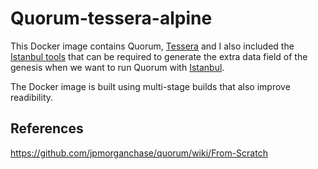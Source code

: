 # Quorum-tessera-alpine

This Docker image contains Quorum, [Tessera](https://github.com/jpmorganchase/tessera) and I also included the [Istanbul tools](https://github.com/jpmorganchase/istanbul-tools) 
that can be required to generate the extra data field of the genesis when we want to run Quorum with [Istanbul](https://github.com/ethereum/EIPs/issues/650).

The Docker image is built using multi-stage builds that also improve readibility.

## References

https://github.com/jpmorganchase/quorum/wiki/From-Scratch

